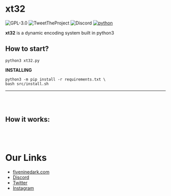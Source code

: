 # xt32
![GPL-3.0](https://img.shields.io/badge/License-GPL--3.0%20License-green)
![TweetTheProject](https://img.shields.io/twitter/url?url=https%3A%2F%2Fgithub.com%2FCRO-THEHACKER%2Fv1ew-s0urce)
![Discord](https://img.shields.io/discord/541829295870443542)
[![python](https://img.shields.io/badge/python-3-brightgreen.svg)](https://www.python.org/downloads/release/python-381/)

**xt32** is a dynamic encoding system built in python3

## How to start?

```
python3 xt32.py
```
**INSTALLING**
```
python3 -m pip install -r requirements.txt \
bash src/install.sh
```
<hr><br><br>

## How it works:



<br><br>
# Our Links
+ [fiveninedark.com](https://fiveninedark.com/)
+ [Discord](https://59dark.ml/discord)
+ [Twitter](https://twitter.com/FiveNineDark)
+ [Instagram](https://instagram.com/fiveninedark)
